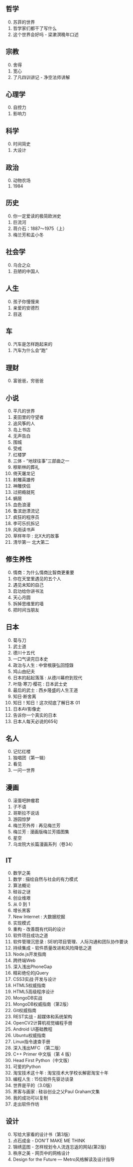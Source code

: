哲学
---
0. 苏菲的世界
0. 哲学家们都干了写什么
0. 这个世界会好吗 - 梁漱溟晚年口述

宗教
---
0. 舍得
0. 宽心
0. 了凡四训讲记 - 净空法师讲解

心理学
---
0. 自控力
0. 影响力

科学
---
0. 时间简史
0. 大设计

政治
---
0. 动物农场
0. 1984

历史
---
0. 你一定爱读的极简欧洲史
0. 巨流河
0. 蒋介石：1887～1975（上）
0. 梅兰芳和孟小冬

社会学
---
0. 乌合之众
0. 丑陋的中国人

人生
---
0. 孩子你慢慢来
0. 亲爱的安德烈
0. 目送

车
--
0. 汽车是怎样跑起来的
0. 汽车为什么会“跑”

理财
---
0. 富爸爸，穷爸爸

小说
---
0. 平凡的世界
0. 麦田里的守望者
0. 追风筝的人
0. 岛上书店
0. 无声告白
0. 围城
0. 受戒
0. 红楼梦
0. 三体 - “地球往事”三部曲之一
0. 穆斯林的葬礼
0. 倚天屠龙记
0. 射雕英雄传
0. 神雕侠侣
0. 过把瘾就死
0. 蜗居
0. 血色浪漫
0. 鲁滨逊漂流记
0. 疯狂的程序员
0. 李可乐抗拆记
0. 风雨读书声
0. 草样年华 : 北X大的故事
0. 清华第一 北大第二

修生养性
---
0. 情商：为什么情商比智商更重要
0. 你在天堂里遇见的五个人 
0. 遇见未知的自己
0. 启功给你讲书法
0. 天心月圆
0. 拆掉思维里的墙
0. 把时间当朋友

日本
---
0. 菊与刀
0. 武士道
0. 德川十五代
0. 一口气读完日本史
0. 政治与人生 : 中曾根康弘回憶錄
0. 鸠山由纪夫
0. 日本的起起落落 : 从德川幕府到现代
0. 叶隐·寒刀·樱花 : 日本武士史
0. 最后的武士 : 西乡隆盛的人生王道
0. 知日·断舍离
0. 知日！知日！这次彻底了解日本 01 
0. 日本AV影像史
0. 告诉你一个真实的日本
0. 日本人每天必说的65句

名人
---
0. 记忆红楼
0. 独唱团（第一辑）
0. 看见
0. 一问一世界

漫画
---
0. 滚蛋吧肿瘤君
0. 子不语
0. 哥斯拉不说话
0. 游园惊梦
0. 梅兰芳外传 : 再见梅兰芳
0. 梅兰芳 : 漫画版梅兰芳插图集
0. 星空
0. 乌龙院大长篇漫画系列（卷34）

IT
--
0. 数学之美
0. 数学 : 描绘自然与社会的有力模式
0. 算法概论
0. 硅谷之谜
0. 创业维艰
0. 从 0 到 1
0. 增长黑客
0. New Internet : 大数据挖掘
0. 实现模式
0. 重构 - 改善既有代码的设计
0. 软件项目成功之道
0. 软件管理沉思录 : SEI的项目管理、人际沟通和团队协作要诀
0. 持续集成 - 软件质量改进和风险降低之道
0. Node.js开发指南
0. 跨终端Web
0. 深入浅出PhoneGap
0. 精彩绝伦的jQuery
0. CSS3实战·开发与设计
0. HTML5权威指南
0. HTML5高级程序设计
0. MongoDB实战
0. MongoDB权威指南（第2版）
0. Git权威指南
0. REST实战 - 超媒体和系统架构
0. OpenCV2计算机视觉编程手册
0. Android UI基础教程
0. Ubuntu权威指南
0. Linux指令速查手册
0. 深入浅出MFC （第二版）
0. C++ Primer 中文版（第 4 版）
0. Head First Python（中文版）
0. 可爱的Python
0. 淘宝技术这十年 : 淘宝技术大学校长解密淘宝十年
0. 编程人生 : 15位软件先驱访谈录
0. 世界是平的（3.0版）
0. 黑客与画家 : 硅谷创业之父Paul Graham文集
0. 我的成功可以复制
0. 走出软件作坊

设计
---
0. 写给大家看的设计书（第3版）
0. 点石成金 - DON'T MAKE ME THINK
0. 锦绣蓝图 - 怎样规划令人流连忘返的网站(第2版)
0. 秩序之美 - 网页中的网格设计
0. Design for the Future — Metro风格解读及设计指导
